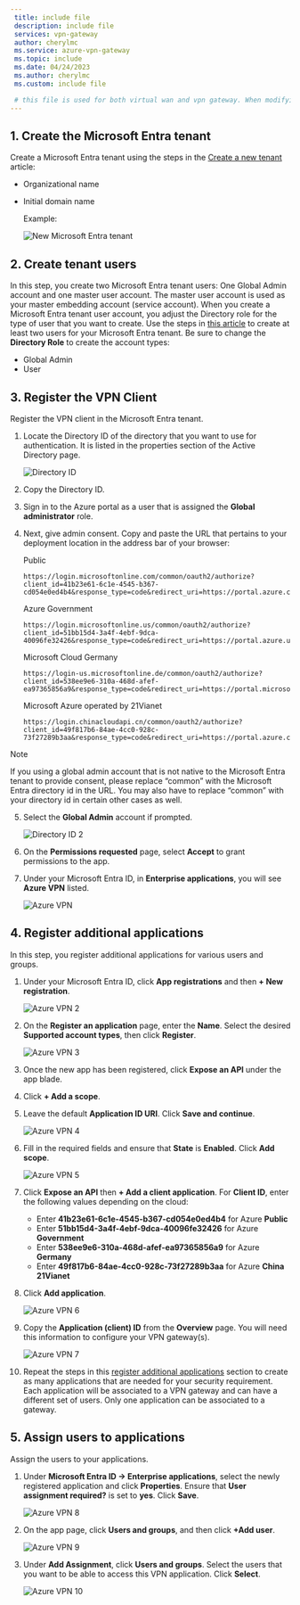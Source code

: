 ```yaml
---
 title: include file
 description: include file
 services: vpn-gateway
 author: cherylmc
 ms.service: azure-vpn-gateway
 ms.topic: include
 ms.date: 04/24/2023
 ms.author: cherylmc
 ms.custom: include file

 # this file is used for both virtual wan and vpn gateway. When modifying, make sure that your changes work for both environments. Note that the client IDs listed in the article are not sensitive data.
---
```


<a name='a-nametenanta1-create-the-azure-ad-tenant'></a>

## <a name="tenant"></a>1. Create the Microsoft Entra tenant

Create a Microsoft Entra tenant using the steps in the [Create a new tenant](../articles/active-directory/fundamentals/active-directory-access-create-new-tenant.md) article:

* Organizational name
* Initial domain name

  Example:

   ![New Microsoft Entra tenant](./media/openvpn-tenant-multi-app/new-tenant.png)

## <a name="users"></a>2. Create tenant users

In this step, you create two Microsoft Entra tenant users: One Global Admin account and one master user account. The master user account is used as your master embedding account (service account). When you create a Microsoft Entra tenant user account, you adjust the Directory role for the type of user that you want to create. Use the steps in [this article](../articles/active-directory/fundamentals/add-users-azure-active-directory.md) to create at least two users for your Microsoft Entra tenant. Be sure to change the **Directory Role** to create the account types:

* Global Admin
* User

## <a name="register-client"></a>3. Register the VPN Client

Register the VPN client in the Microsoft Entra tenant.

1. Locate the Directory ID of the directory that you want to use for authentication. It is listed in the properties section of the Active Directory page.

    ![Directory ID](./media/openvpn-tenant-multi-app/directory-id.png)

2. Copy the Directory ID.

3. Sign in to the Azure portal as a user that is assigned the **Global administrator** role.

4. Next, give admin consent. Copy and paste the URL that pertains to your deployment location in the address bar of your browser:

    Public

    ```
    https://login.microsoftonline.com/common/oauth2/authorize?client_id=41b23e61-6c1e-4545-b367-cd054e0ed4b4&response_type=code&redirect_uri=https://portal.azure.com&nonce=1234&prompt=admin_consent
    ````

    Azure Government

    ```
    https://login.microsoftonline.us/common/oauth2/authorize?client_id=51bb15d4-3a4f-4ebf-9dca-40096fe32426&response_type=code&redirect_uri=https://portal.azure.us&nonce=1234&prompt=admin_consent
    ````

    Microsoft Cloud Germany

    ```
    https://login-us.microsoftonline.de/common/oauth2/authorize?client_id=538ee9e6-310a-468d-afef-ea97365856a9&response_type=code&redirect_uri=https://portal.microsoftazure.de&nonce=1234&prompt=admin_consent
    ````

    Microsoft Azure operated by 21Vianet

    ```
    https://login.chinacloudapi.cn/common/oauth2/authorize?client_id=49f817b6-84ae-4cc0-928c-73f27289b3aa&response_type=code&redirect_uri=https://portal.azure.cn&nonce=1234&prompt=admin_consent
    ```

> [!NOTE]
> If you using a global admin account that is not native to the Microsoft Entra tenant to provide consent, please replace “common” with the Microsoft Entra directory id in the URL. You may also have to replace “common” with your directory id in certain other cases as well.
>

5. Select the **Global Admin** account if prompted.

    ![Directory ID 2](./media/openvpn-tenant-multi-app/pick.png)

6. On the **Permissions requested** page, select **Accept** to grant permissions to the app.

7. Under your Microsoft Entra ID, in **Enterprise applications**, you will see **Azure VPN** listed.

     ![Azure VPN](./media/openvpn-tenant-multi-app/azure-vpn.png)

## <a name="register-apps"></a>4. Register additional applications

In this step, you register additional applications for various users and groups.

1. Under your Microsoft Entra ID, click **App registrations** and then **+ New registration**.

    ![Azure VPN 2](./media/openvpn-tenant-multi-app/app1.png)

2. On the **Register an application** page, enter the **Name**. Select the desired **Supported account types**, then click **Register**.

    ![Azure VPN 3](./media/openvpn-tenant-multi-app/app2.png)

3. Once the new app has been registered, click **Expose an API** under the app blade.

4. Click **+ Add a scope**.

5. Leave the default **Application ID URI**. Click **Save and continue**.

    ![Azure VPN 4](./media/openvpn-tenant-multi-app/app3.png)

6. Fill in the required fields and ensure that **State** is **Enabled**. Click **Add scope**.

    ![Azure VPN 5](./media/openvpn-tenant-multi-app/app4.png)

7. Click **Expose an API** then **+ Add a client application**.  For **Client ID**, enter the following values depending on the cloud:

    - Enter **41b23e61-6c1e-4545-b367-cd054e0ed4b4** for Azure **Public**
    - Enter **51bb15d4-3a4f-4ebf-9dca-40096fe32426** for Azure **Government**
    - Enter **538ee9e6-310a-468d-afef-ea97365856a9** for Azure **Germany**
    - Enter **49f817b6-84ae-4cc0-928c-73f27289b3aa** for Azure **China 21Vianet**

8. Click **Add application**.

    ![Azure VPN 6](./media/openvpn-tenant-multi-app/app5.png)

9. Copy the **Application (client) ID** from the **Overview** page. You will need this information to configure your VPN gateway(s).

    ![Azure VPN 7](./media/openvpn-tenant-multi-app/app6.png)

10. Repeat the steps in this [register additional applications](#register-apps) section to create as many applications that are needed for your security requirement. Each application will be associated to a VPN gateway and can have a different set of users. Only one application can be associated to a gateway.

## <a name="assign-users"></a>5. Assign users to applications

Assign the users to your applications.

1. Under **Microsoft Entra ID -> Enterprise applications**, select the newly registered application and click **Properties**. Ensure that **User assignment required?** is set to **yes**. Click **Save**.

    ![Azure VPN 8](./media/openvpn-tenant-multi-app/user2.png)

2. On the app page, click **Users and groups**, and then click **+Add user**.

    ![Azure VPN 9](./media/openvpn-tenant-multi-app/user3.png)

3. Under **Add Assignment**, click **Users and groups**. Select the users that you want to be able to access this VPN application. Click **Select**.

    ![Azure VPN 10](./media/openvpn-tenant-multi-app/user4.png)
